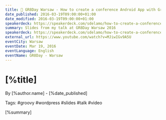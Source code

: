 ```yaml
---
title: 📼 GR8Day Warsaw - How to create a conference Android App with Groovy and Wordpress
date_published: 2016-03-19T09:00:00+01:00
date_modified: 2016-03-19T09:00:00+01:00
speakerdeck: https://speakerdeck.com/sdelamo/how-to-create-a-conference-android-app-with-groovy-and-wordpress
summary: Slides from my talk at GR8Day Warsaw 2016
speakerdeck: https://speakerdeck.com/sdelamo/how-to-create-a-conference-android-app-with-groovy-and-wordpress
external_url: https://www.youtube.com/watch?v=MJiwIGv9A5U
eventCity: Warsaw
eventDate: Mar 19, 2016
eventLanguage: English
eventName: GR8Day - Warsaw
---
```


# [%title]

By [%author.name] - [%date_published]

Tags: #groovy #wordpress #slides #talk #video

[%summary]

<script async class="speakerdeck-embed" data-id="92ef5d39b454402d9a58803dc1941108" data-ratio="1.33333333333333" src="//speakerdeck.com/assets/embed.js"></script>
